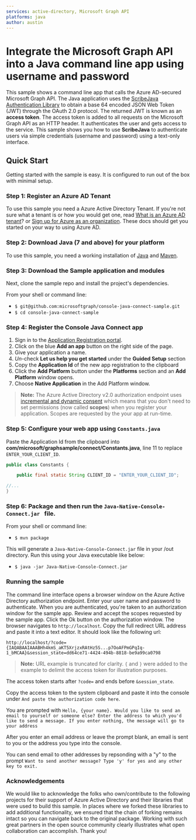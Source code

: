 ```yaml
---
services: active-directory, Microsoft Graph API
platforms: java
author: austin
---
```


# Integrate the Microsoft Graph API into a Java command line app using username and password

This sample shows a command line app that calls the Azure AD-secured Microsoft Graph API.
The Java application uses the [ScribeJava Authentication Library](https://github.com/scribejava/scribejava) to obtain a
base 64 encoded JSON Web Token (JWT) through the OAuth 2.0 protocol. The returned JWT is known as an **access token**.
The access token is added to all requests on the Microsoft Graph API as an HTTP header. It authenticates the user and gets access to the service.
This sample shows you how to use **ScribeJava** to authenticate users via simple credentials (username and password)
using a text-only interface.


## Quick Start

Getting started with the sample is easy. It is configured to run out of the box with minimal setup.

### Step 1: Register an Azure AD Tenant

To use this sample you need a Azure Active Directory Tenant. If you're not sure what a tenant is or how you would get one, read [What is an Azure AD tenant](http://technet.microsoft.com/library/jj573650.aspx)? or [Sign up for Azure as an organization](http://azure.microsoft.com/documentation/articles/sign-up-organization/). These docs should get you started on your way to using Azure AD.

### Step 2: Download Java (7 and above) for your platform 

To use this sample, you need a working installation of [Java](http://www.oracle.com/technetwork/java/javase/downloads/index.html) and [Maven](https://maven.apache.org).

### Step 3: Download the Sample application and modules

Next, clone the sample repo and install the project's dependencies.

From your shell or command line:

* `$ git@github.com:microsoftgraph/console-java-connect-sample.git`
* `$ cd console-java-connect-sample`

### Step 4: Register the Console Java Connect app


1. Sign in to the [Application Registration portal](https://apps.dev.microsoft.com).
3. Click on the blue **Add an app** button on the right side of the page.
4. Give your application a name.
4. _Un_-check **Let us help you get started** under the **Guided Setup** section
4. Copy the **Application Id** of the new app registration to the clipboard
5. Click the **Add Platform** button under the **Platforms** section and an **Add Platform** window opens.
6. Choose **Native Application** in the Add Platform window.

> **Note:** The Azure Active Directory v2.0 authorization endpoint uses [incremental and dynamic consent](https://docs.microsoft.com/en-us/azure/active-directory/develop/active-directory-v2-compare#incremental-and-dynamic-consent)
> which means that you don't need to set permissions (now called **scopes**) when you register your application. Scopes are requested by the
> your app at run-time.

### Step 5: Configure your web app using `Constants.java`

Paste the Application Id from the clipboard into **com/microsoft/graphsample/connect/Constants.java**, line 11 to replace `ENTER_YOUR_CLIENT_ID`.

```java
public class Constants {

    public final static String CLIENT_ID = "ENTER_YOUR_CLIENT_ID";

//...
}
```

### Step 6: Package and then run the `Java-Native-Console-Connect.jar ` file.

From your shell or command line:

* `$ mvn package`

This will generate a `Java-Native-Console-Connect.jar` file in your /out directory. Run this using your Java executable like below:

* `$ java -jar Java-Native-Console-Connect.jar`


### Running the sample

The command line interface opens a browser window on the Azure Active Directory authorization endpoint. Enter your
user name and password to authenticate. When you are authenticated, you're taken to an authorization window for the sample
app. Review and accept the scopes requested by the sample app. Click the Ok button on the authorization window. The browser navigates
to `http://localhost`. Copy the full redirect URL address and paste it into a text editor.  It should look like the following url:

```
http://localhost/?code={IAQABAAIAAABHh4kmS_aKT5XrjzxRAtHz5S...p7OoAFPmGPqIq-1_bMCAA}&session_state=dd64ce71-4424-494b-8818-be9a99ca0798
```
> **Note:** URL example is truncated for clarity. `{` and `}` were added to the example to delimit the access token for illustration purposes.

The access token starts after `?code=` and ends before `&session_state`.

Copy the access token to the system clipboard and paste it into the console under `And paste the authorization code here`.

You are prompted with `Hello, {your name}. Would you like to send an email to yourself or someone else?
                       Enter the address to which you'd like to send a message. If you enter nothing, the message will go to your address`

After you enter an email address or leave the prompt blank, an email is sent to you or the address you type into the console.

You can send email to other addresses by repsonding with a "y" to the prompt `Want to send another message? Type 'y' for yes and any other key to exit.`
### Acknowledgements

We would like to acknowledge the folks who own/contribute to the following projects for their support of Azure Active Directory and their libraries that were used to build this sample. In places where we forked these libraries to add additional functionality, we ensured that the chain of forking remains intact so you can navigate back to the original package. Working with such great partners in the open source community clearly illustrates what open collaboration can accomplish. Thank you!


